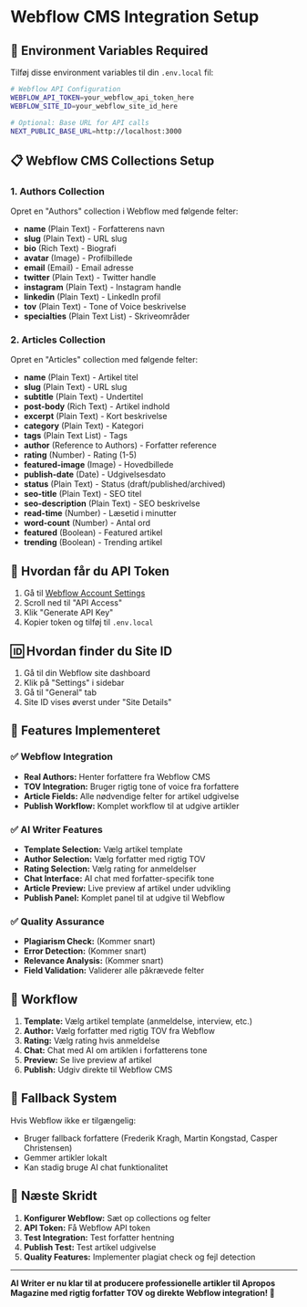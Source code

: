 # Webflow CMS Integration Setup

## 🔧 **Environment Variables Required**

Tilføj disse environment variables til din `.env.local` fil:

```bash
# Webflow API Configuration
WEBFLOW_API_TOKEN=your_webflow_api_token_here
WEBFLOW_SITE_ID=your_webflow_site_id_here

# Optional: Base URL for API calls
NEXT_PUBLIC_BASE_URL=http://localhost:3000
```

## 📋 **Webflow CMS Collections Setup**

### **1. Authors Collection**
Opret en "Authors" collection i Webflow med følgende felter:

- **name** (Plain Text) - Forfatterens navn
- **slug** (Plain Text) - URL slug
- **bio** (Rich Text) - Biografi
- **avatar** (Image) - Profilbillede
- **email** (Email) - Email adresse
- **twitter** (Plain Text) - Twitter handle
- **instagram** (Plain Text) - Instagram handle
- **linkedin** (Plain Text) - LinkedIn profil
- **tov** (Plain Text) - Tone of Voice beskrivelse
- **specialties** (Plain Text List) - Skriveområder

### **2. Articles Collection**
Opret en "Articles" collection med følgende felter:

- **name** (Plain Text) - Artikel titel
- **slug** (Plain Text) - URL slug
- **subtitle** (Plain Text) - Undertitel
- **post-body** (Rich Text) - Artikel indhold
- **excerpt** (Plain Text) - Kort beskrivelse
- **category** (Plain Text) - Kategori
- **tags** (Plain Text List) - Tags
- **author** (Reference to Authors) - Forfatter reference
- **rating** (Number) - Rating (1-5)
- **featured-image** (Image) - Hovedbillede
- **publish-date** (Date) - Udgivelsesdato
- **status** (Plain Text) - Status (draft/published/archived)
- **seo-title** (Plain Text) - SEO titel
- **seo-description** (Plain Text) - SEO beskrivelse
- **read-time** (Number) - Læsetid i minutter
- **word-count** (Number) - Antal ord
- **featured** (Boolean) - Featured artikel
- **trending** (Boolean) - Trending artikel

## 🔑 **Hvordan får du API Token**

1. Gå til [Webflow Account Settings](https://webflow.com/dashboard/account/general)
2. Scroll ned til "API Access"
3. Klik "Generate API Key"
4. Kopier token og tilføj til `.env.local`

## 🆔 **Hvordan finder du Site ID**

1. Gå til din Webflow site dashboard
2. Klik på "Settings" i sidebar
3. Gå til "General" tab
3. Site ID vises øverst under "Site Details"

## 🚀 **Features Implementeret**

### ✅ **Webflow Integration**
- **Real Authors:** Henter forfattere fra Webflow CMS
- **TOV Integration:** Bruger rigtig tone of voice fra forfattere
- **Article Fields:** Alle nødvendige felter for artikel udgivelse
- **Publish Workflow:** Komplet workflow til at udgive artikler

### ✅ **AI Writer Features**
- **Template Selection:** Vælg artikel template
- **Author Selection:** Vælg forfatter med rigtig TOV
- **Rating Selection:** Vælg rating for anmeldelser
- **Chat Interface:** AI chat med forfatter-specifik tone
- **Article Preview:** Live preview af artikel under udvikling
- **Publish Panel:** Komplet panel til at udgive til Webflow

### ✅ **Quality Assurance**
- **Plagiarism Check:** (Kommer snart)
- **Error Detection:** (Kommer snart)
- **Relevance Analysis:** (Kommer snart)
- **Field Validation:** Validerer alle påkrævede felter

## 📝 **Workflow**

1. **Template:** Vælg artikel template (anmeldelse, interview, etc.)
2. **Author:** Vælg forfatter med rigtig TOV fra Webflow
3. **Rating:** Vælg rating hvis anmeldelse
4. **Chat:** Chat med AI om artiklen i forfatterens tone
5. **Preview:** Se live preview af artikel
6. **Publish:** Udgiv direkte til Webflow CMS

## 🔧 **Fallback System**

Hvis Webflow ikke er tilgængelig:
- Bruger fallback forfattere (Frederik Kragh, Martin Kongstad, Casper Christensen)
- Gemmer artikler lokalt
- Kan stadig bruge AI chat funktionalitet

## 🎯 **Næste Skridt**

1. **Konfigurer Webflow:** Sæt op collections og felter
2. **API Token:** Få Webflow API token
3. **Test Integration:** Test forfatter hentning
4. **Publish Test:** Test artikel udgivelse
5. **Quality Features:** Implementer plagiat check og fejl detection

---

**AI Writer er nu klar til at producere professionelle artikler til Apropos Magazine med rigtig forfatter TOV og direkte Webflow integration! 🚀**
